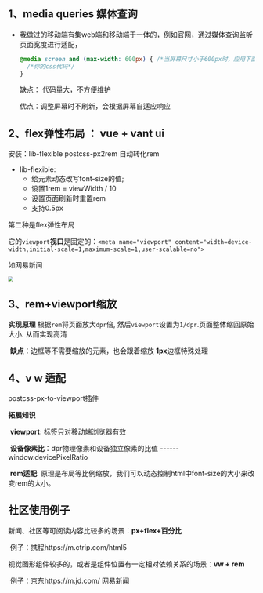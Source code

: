 ## 1、media queries 媒体查询

- 我做过的移动端有集web端和移动端于一体的，例如官网，通过媒体查询监听页面宽度进行适配，

  ```css
  @media screen and (max-width: 600px) { /*当屏幕尺寸小于600px时，应用下面的CSS样式*/
    /*你的css代码*/
  }
  ```

  缺点： 代码量大，不方便维护

  优点：调整屏幕时不刷新，会根据屏幕自适应响应

## 2、flex弹性布局 ： vue + vant ui

安装：lib-flexible   postcss-px2rem 自动转化rem

- lib-flexible:
  - 给元素动态改写font-size的值; 
  - 设置1rem = viewWidth / 10
  - 设置页面刷新时重置rem
  - 支持0.5px

第二种是flex弹性布局

它的`viewport`**视口**是固定的：`<meta name="viewport" content="width=device-width,initial-scale=1,maximum-scale=1,user-scalable=no">`



如网易新闻

<img src='https://user-gold-cdn.xitu.io/2020/3/17/170e782c3e72b843?imageView2/0/w/1280/h/960/format/webp/ignore-error/1' style="zoom:63%;" />

## 3、rem+viewport缩放

**实现原理**
				根据`rem`将页面放大`dpr`倍, 然后`viewport`设置为`1/dpr`.页面整体缩回原始大小. 从而实现高清

​		 **缺点**：边框等不需要缩放的元素，也会跟着缩放 **1px**边框特殊处理

## 4、v w 适配

postcss-px-to-viewport插件

**拓展知识**

​		**viewport**: 标签只对移动端浏览器有效

​		**设备像素比**：dpr物理像素和设备独立像素的比值  ------window.devicePixelRatio

​		**rem适配**: 原理是布局等比例缩放，我们可以动态控制html中font-size的大小来改变rem的大小。



## 社区使用例子

新闻、社区等可阅读内容比较多的场景：**px+flex+百分比**

​	例子：携程https://m.ctrip.com/html5

视觉图形组件较多的，或者是组件位置有一定相对依赖关系的场景：**vw + rem**

​	例子：京东https://m.jd.com/  网易新闻